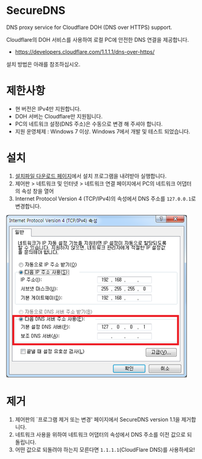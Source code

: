 # SecureDNS
DNS proxy service for Cloudflare DOH (DNS over HTTPS) support.


Cloudflare의 DOH 서비스를 사용하여 로컬 PC에 안전한 DNS 연결을 제공합니다.

 * https://developers.cloudflare.com/1.1.1.1/dns-over-https/

설치 방법은 아래를 참조하십시오.

# 제한사항
  * 현 버전은 IPv4만 지원합니다.
  * DOH 서버는 Cloudflare만 지원됩니다.
  * PC의 네트워크 설정(DNS 주소)은 수동으로 변경 해 주셔야 합니다.
  * 지원 운영체제 : Windows 7 이상. Windows 7에서 개발 및 테스트 되었습니다.

# 설치
 1. [설치파일 다운로드 페이지](https://github.com/Regentag/SecureDNS/releases)에서 설치 프로그램을 내려받아 실행합니다.
 1. 제어판 > 네트워크 및 인터넷 > 네트워크 연결 페이지에서 PC의 네트워크 어댑터의 속성 창을 열어
 1. Internet Protocol Version 4 (TCP/IPv4)의 속성에서 DNS 주소를 `127.0.0.1`로 변경합니다.

  ![NIC Setting](nic_setting.png)

# 제거
  1. 제어판의 `프로그램 제거 또는 변경' 페이지에서 SecureDNS version 1.1을 제거합니다.
  1. 네트워크 사용을 위하여 네트워크 어댑터의 속성에서 DNS 주소를 이전 값으로 되돌립니다.
  1. 어떤 값으로 되돌려야 하는지 모른다면 `1.1.1.1`(CloudFlare DNS)를 사용하세요!


